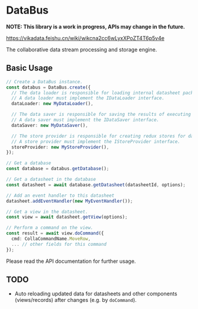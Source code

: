 # DataBus

**NOTE: This library is a work in progress, APIs may change in the future.**

https://vikadata.feishu.cn/wiki/wikcna2cc6wLyxXPoZT4T6p5v4e

The collaborative data stream processing and storage engine.

## Basic Usage

```typescript
// Create a DataBus instance.
const databus = DataBus.create({
  // The data loader is responsible for loading internal datasheet packs of datasheets.
  // A data loader must implement the IDataLoader interface.
  dataLoader: new MyDataLoader(),

  // The data saver is responsible for saving the results of executing commands into some storage system.
  // A data saver must implement the IDataSaver interface.
  dataSaver: new MyDataSaver(),

  // The store provider is responsible for creating redux stores for datasheets.
  // A store provider must implement the IStoreProvider interface.
  storeProvider: new MyStoreProvider(),
});

// Get a database
const database = databus.getDatabase();

// Get a datasheet in the database
const datasheet = await database.getDatasheet(datasheetId, options);

// Add an event handler to this datasheet
datasheet.addEventHandler(new MyEventHandler());

// Get a view in the datasheet.
const view = await datasheet.getView(options);

// Perform a command on the view.
const result = await view.doCommand({
  cmd: CollaCommandName.MoveRow,
  ... // other fields for this command
});
```

Please read the API documentation for further usage.

## TODO

- Auto reloading updated data for datasheets and other components (views/records) after changes (e.g. by `doCommand`).